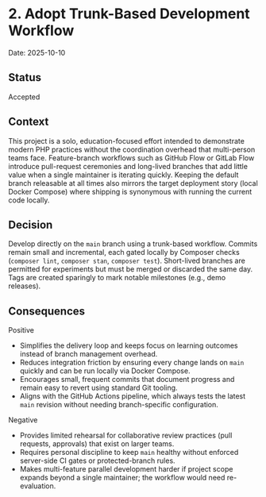 # 2. Adopt Trunk-Based Development Workflow

Date: 2025-10-10

## Status

Accepted

## Context

This project is a solo, education-focused effort intended to demonstrate modern PHP practices without the coordination overhead that multi-person teams face. Feature-branch workflows such as GitHub Flow or GitLab Flow introduce pull-request ceremonies and long-lived branches that add little value when a single maintainer is iterating quickly. Keeping the default branch releasable at all times also mirrors the target deployment story (local Docker Compose) where shipping is synonymous with running the current code locally.

## Decision

Develop directly on the `main` branch using a trunk-based workflow. Commits remain small and incremental, each gated locally by Composer checks (`composer lint`, `composer stan`, `composer test`). Short-lived branches are permitted for experiments but must be merged or discarded the same day. Tags are created sparingly to mark notable milestones (e.g., demo releases).

## Consequences

Positive

-   Simplifies the delivery loop and keeps focus on learning outcomes instead of branch management overhead.
-   Reduces integration friction by ensuring every change lands on `main` quickly and can be run locally via Docker Compose.
-   Encourages small, frequent commits that document progress and remain easy to revert using standard Git tooling.
-   Aligns with the GitHub Actions pipeline, which always tests the latest `main` revision without needing branch-specific configuration.

Negative

-   Provides limited rehearsal for collaborative review practices (pull requests, approvals) that exist on larger teams.
-   Requires personal discipline to keep `main` healthy without enforced server-side CI gates or protected-branch rules.
-   Makes multi-feature parallel development harder if project scope expands beyond a single maintainer; the workflow would need re-evaluation.
